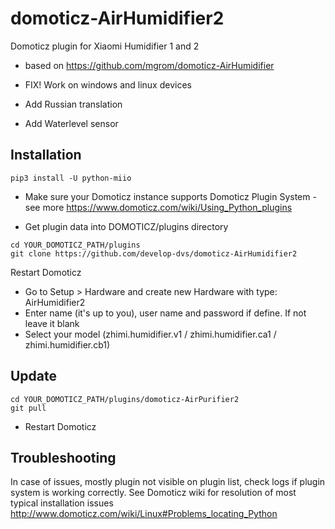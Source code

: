 # domoticz-AirHumidifier2
Domoticz plugin for Xiaomi Humidifier 1 and 2
* based on https://github.com/mgrom/domoticz-AirHumidifier

* FIX! Work on windows and linux devices
* Add Russian translation
* Add Waterlevel sensor

## Installation
```
pip3 install -U python-miio
```

* Make sure your Domoticz instance supports Domoticz Plugin System - see more https://www.domoticz.com/wiki/Using_Python_plugins

* Get plugin data into DOMOTICZ/plugins directory
```
cd YOUR_DOMOTICZ_PATH/plugins
git clone https://github.com/develop-dvs/domoticz-AirHumidifier2
```
Restart Domoticz
* Go to Setup > Hardware and create new Hardware with type: AirHumidifier2
* Enter name (it's up to you), user name and password if define. If not leave it blank
* Select your model (zhimi.humidifier.v1 / zhimi.humidifier.ca1 / zhimi.humidifier.cb1)

## Update
```
cd YOUR_DOMOTICZ_PATH/plugins/domoticz-AirPurifier2
git pull
```
* Restart Domoticz

## Troubleshooting

In case of issues, mostly plugin not visible on plugin list, check logs if plugin system is working correctly. See Domoticz wiki for resolution of most typical installation issues http://www.domoticz.com/wiki/Linux#Problems_locating_Python

